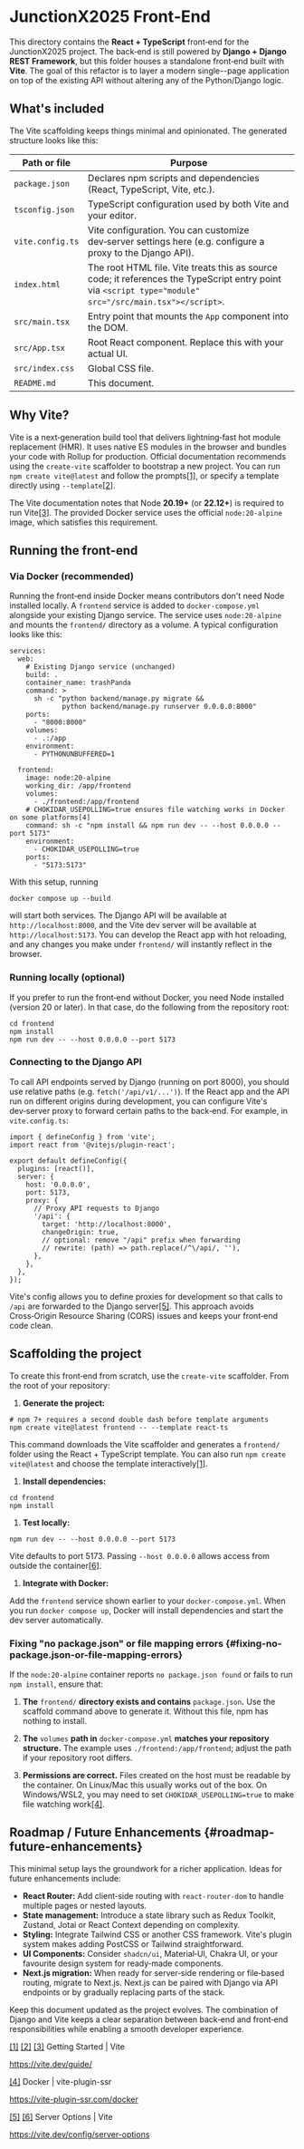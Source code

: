 # JunctionX2025 Front‑End

This directory contains the **React + TypeScript** front‑end for the
JunctionX2025 project. The back‑end is still powered by **Django +
Django REST Framework**, but this folder houses a standalone front‑end
built with **Vite**. The goal of this refactor is to layer a modern
single--page application on top of the existing API without altering any
of the Python/Django logic.

## What's included

The Vite scaffolding keeps things minimal and opinionated. The generated
structure looks like this:

| Path or file     | Purpose                                                                                                                                                  |
|------------------|----------------------------------------------------------------------------------------------------------------------------------------------------------|
| `package.json`   | Declares npm scripts and dependencies (React, TypeScript, Vite, etc.).                                                                                   |
| `tsconfig.json`  | TypeScript configuration used by both Vite and your editor.                                                                                              |
| `vite.config.ts` | Vite configuration. You can customize dev‑server settings here (e.g. configure a proxy to the Django API).                                               |
| `index.html`     | The root HTML file. Vite treats this as source code; it references the TypeScript entry point via `<script type="module" src="/src/main.tsx"></script>`. |
| `src/main.tsx`   | Entry point that mounts the `App` component into the DOM.                                                                                                |
| `src/App.tsx`    | Root React component. Replace this with your actual UI.                                                                                                  |
| `src/index.css`  | Global CSS file.                                                                                                                                         |
| `README.md`      | This document.                                                                                                                                           |

## Why Vite?

Vite is a next‑generation build tool that delivers lightning‑fast hot
module replacement (HMR). It uses native ES modules in the browser and
bundles your code with Rollup for production. Official documentation
recommends using the `create‑vite` scaffolder to bootstrap a new
project. You can run `npm create vite@latest` and follow the
prompts[\[1\]](https://vite.dev/guide/#:~:text=Scaffolding%20Your%20First%20Vite%20Project),
or specify a template directly using
`--template`[\[2\]](https://vite.dev/guide/#:~:text=%23%20npm%207%2B%2C%20extra%20double,template%20vue).

The Vite documentation notes that Node **20.19+** (or **22.12+**) is
required to run
Vite[\[3\]](https://vite.dev/guide/#:~:text=Compatibility%20Note). The
provided Docker service uses the official `node:20‑alpine` image, which
satisfies this requirement.

## Running the front‑end

### Via Docker (recommended)

Running the front‑end inside Docker means contributors don't need Node
installed locally. A `frontend` service is added to `docker‑compose.yml`
alongside your existing Django service. The service uses
`node:20‑alpine` and mounts the `frontend/` directory as a volume. A
typical configuration looks like this:

    services:
      web:
        # Existing Django service (unchanged)
        build: .
        container_name: trashPanda
        command: >
          sh -c "python backend/manage.py migrate &&
                 python backend/manage.py runserver 0.0.0.0:8000"
        ports:
          - "8000:8000"
        volumes:
          - .:/app
        environment:
          - PYTHONUNBUFFERED=1

      frontend:
        image: node:20-alpine
        working_dir: /app/frontend
        volumes:
          - ./frontend:/app/frontend
        # CHOKIDAR_USEPOLLING=true ensures file watching works in Docker on some platforms[4]
        command: sh -c "npm install && npm run dev -- --host 0.0.0.0 --port 5173"
        environment:
          - CHOKIDAR_USEPOLLING=true
        ports:
          - "5173:5173"

With this setup, running

    docker compose up --build

will start both services. The Django API will be available at
`http://localhost:8000`, and the Vite dev server will be available at
`http://localhost:5173`. You can develop the React app with hot
reloading, and any changes you make under `frontend/` will instantly
reflect in the browser.

### Running locally (optional)

If you prefer to run the front‑end without Docker, you need Node
installed (version 20 or later). In that case, do the following from the
repository root:

    cd frontend
    npm install
    npm run dev -- --host 0.0.0.0 --port 5173

### Connecting to the Django API

To call API endpoints served by Django (running on port 8000), you
should use relative paths (e.g. `fetch('/api/v1/...')`). If the React
app and the API run on different origins during development, you can
configure Vite's dev‑server proxy to forward certain paths to the
back‑end. For example, in `vite.config.ts`:

    import { defineConfig } from 'vite';
    import react from '@vitejs/plugin-react';

    export default defineConfig({
      plugins: [react()],
      server: {
        host: '0.0.0.0',
        port: 5173,
        proxy: {
          // Proxy API requests to Django
          '/api': {
            target: 'http://localhost:8000',
            changeOrigin: true,
            // optional: remove "/api" prefix when forwarding
            // rewrite: (path) => path.replace(/^\/api/, ''),
          },
        },
      },
    });

Vite's config allows you to define proxies for development so that calls
to `/api` are forwarded to the Django
server[\[5\]](https://vite.dev/config/server-options#:~:text=js). This
approach avoids Cross‑Origin Resource Sharing (CORS) issues and keeps
your front‑end code clean.

## Scaffolding the project

To create this front‑end from scratch, use the `create‑vite` scaffolder.
From the root of your repository:

1.  **Generate the project:**

<!-- -->

    # npm 7+ requires a second double dash before template arguments
    npm create vite@latest frontend -- --template react-ts

This command downloads the Vite scaffolder and generates a `frontend/`
folder using the React + TypeScript template. You can also run
`npm create vite@latest` and choose the template
interactively[\[1\]](https://vite.dev/guide/#:~:text=Scaffolding%20Your%20First%20Vite%20Project).

1.  **Install dependencies:**

<!-- -->

    cd frontend
    npm install

1.  **Test locally:**

<!-- -->

    npm run dev -- --host 0.0.0.0 --port 5173

Vite defaults to port 5173. Passing `--host 0.0.0.0` allows access from
outside the
container[\[6\]](https://vite.dev/config/server-options#:~:text=Unless%20noted%2C%20the%20options%20in,are%20only%20applied%20to%20dev).

1.  **Integrate with Docker:**

Add the `frontend` service shown earlier to your `docker‑compose.yml`.
When you run `docker compose up`, Docker will install dependencies and
start the dev server automatically.

### Fixing "no package.json" or file mapping errors {#fixing-no-package.json-or-file-mapping-errors}

If the `node:20‑alpine` container reports `no package.json found` or
fails to run `npm install`, ensure that:

1.  **The** `frontend/` **directory exists and contains**
    `package.json`**.** Use the scaffold command above to generate it.
    Without this file, npm has nothing to install.

2.  **The** `volumes` **path in** `docker‑compose.yml` **matches your
    repository structure.** The example uses `./frontend:/app/frontend`;
    adjust the path if your repository root differs.

3.  **Permissions are correct.** Files created on the host must be
    readable by the container. On Linux/Mac this usually works out of
    the box. On Windows/WSL2, you may need to set
    `CHOKIDAR_USEPOLLING=true` to make file watching
    work[\[4\]](https://vite-plugin-ssr.com/docker#:~:text=Dev).

## Roadmap / Future Enhancements {#roadmap-future-enhancements}

This minimal setup lays the groundwork for a richer application. Ideas
for future enhancements include:

- **React Router:** Add client‑side routing with `react-router-dom` to
  handle multiple pages or nested layouts.
- **State management:** Introduce a state library such as Redux Toolkit,
  Zustand, Jotai or React Context depending on complexity.
- **Styling:** Integrate Tailwind CSS or another CSS framework. Vite's
  plugin system makes adding PostCSS or Tailwind straightforward.
- **UI Components:** Consider `shadcn/ui`, Material‑UI, Chakra UI, or
  your favourite design system for ready‑made components.
- **Next.js migration:** When ready for server‑side rendering or
  file‑based routing, migrate to Next.js. Next.js can be paired with
  Django via API endpoints or by gradually replacing parts of the stack.

Keep this document updated as the project evolves. The combination of
Django and Vite keeps a clear separation between back‑end and front‑end
responsibilities while enabling a smooth developer experience.

[\[1\]](https://vite.dev/guide/#:~:text=Scaffolding%20Your%20First%20Vite%20Project)
[\[2\]](https://vite.dev/guide/#:~:text=%23%20npm%207%2B%2C%20extra%20double,template%20vue)
[\[3\]](https://vite.dev/guide/#:~:text=Compatibility%20Note) Getting
Started \| Vite

<https://vite.dev/guide/>

[\[4\]](https://vite-plugin-ssr.com/docker#:~:text=Dev) Docker \|
vite-plugin-ssr

<https://vite-plugin-ssr.com/docker>

[\[5\]](https://vite.dev/config/server-options#:~:text=js)
[\[6\]](https://vite.dev/config/server-options#:~:text=Unless%20noted%2C%20the%20options%20in,are%20only%20applied%20to%20dev)
Server Options \| Vite

<https://vite.dev/config/server-options>
